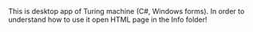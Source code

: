 This is desktop app of Turing machine (C#, Windows forms).
In order to understand how to use it open HTML page in the Info folder! 
